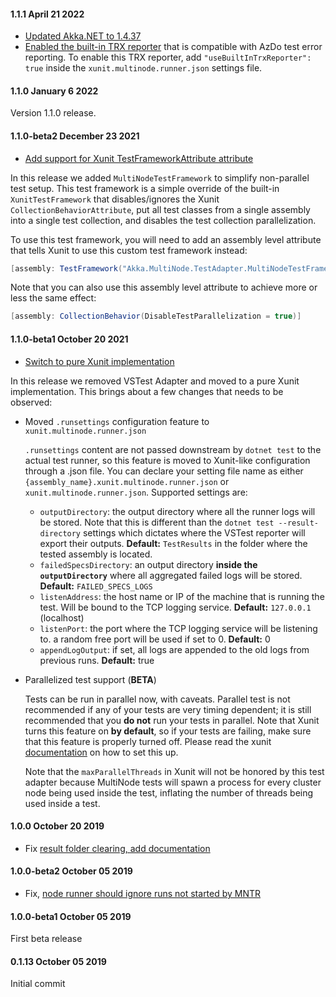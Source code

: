 #### 1.1.1 April 21 2022 ####

* [Updated Akka.NET to 1.4.37](https://github.com/akkadotnet/akka.net/releases/tag/1.4.37)
* [Enabled the built-in TRX reporter](https://github.com/akkadotnet/Akka.MultiNodeTestRunner/pull/134) that is compatible with AzDo test error reporting.
To enable this TRX reporter, add `"useBuiltInTrxReporter": true` inside the `xunit.multinode.runner.json` settings file.

#### 1.1.0 January 6 2022 ####

Version 1.1.0 release.

#### 1.1.0-beta2 December 23 2021 ####
- [Add support for Xunit TestFrameworkAttribute attribute](https://github.com/akkadotnet/Akka.MultiNodeTestRunner/pull/116)

In this release we added `MultiNodeTestFramework` to simplify non-parallel test setup. This test 
framework is a simple override of the built-in `XunitTestFramework` that disables/ignores the
Xunit `CollectionBehaviorAttribute`, put all test classes from a single assembly into a single test 
collection, and disables the test collection parallelization.

To use this test framework, you will need to add an assembly level attribute that tells Xunit to
use this custom test framework instead:

```c#
[assembly: TestFramework("Akka.MultiNode.TestAdapter.MultiNodeTestFramework", "Akka.MultiNode.TestAdapter")]
```

Note that you can also use this assembly level attribute to achieve more or less the same effect:
```c#
[assembly: CollectionBehavior(DisableTestParallelization = true)]
```

#### 1.1.0-beta1 October 20 2021 ####

- [Switch to pure Xunit implementation](https://github.com/akkadotnet/Akka.MultiNodeTestRunner/pull/105)

In this release we removed VSTest Adapter and moved to a pure Xunit implementation. This brings about a few changes that needs to be observed:

- Moved `.runsettings` configuration feature to `xunit.multinode.runner.json` 
   
  `.runsettings` content are not passed downstream by `dotnet test` to the actual test runner, so this feature is moved to Xunit-like configuration through a .json file. You can declare your setting file name as either `{assembly_name}.xunit.multinode.runner.json` or `xunit.multinode.runner.json`. Supported settings are:
  - `outputDirectory`: the output directory where all the runner logs will be stored. Note that this is different than the `dotnet test --result-directory` settings which dictates where the VSTest reporter will export their outputs.
    __Default:__ `TestResults` in the folder where the tested assembly is located.
  - `failedSpecsDirectory`:  an output directory __inside the `outputDirectory`__ where all aggregated failed logs will be stored.
    __Default:__ `FAILED_SPECS_LOGS`
  - `listenAddress`: the host name or IP of the machine that is running the test. Will be bound to the TCP logging service. 
    __Default:__  `127.0.0.1` (localhost)
  - `listenPort`: the port where the TCP logging service will be listening to. a random free port will be used if set to 0. 
    __Default:__ 0
  - `appendLogOutput`: if set, all logs are appended to the old logs from previous runs.
    __Default:__ true

- Parallelized test support (__BETA__) 
  
  Tests can be run in parallel now, with caveats. Parallel test is not recommended if any of your tests are very timing dependent;
  it is still recommended that you __do not__ run your tests in parallel. Note that Xunit turns this feature on __by default__, so if your tests are failing, make sure that this feature is properly turned off. Please read the xunit [documentation](https://xunit.net/docs/running-tests-in-parallel) on how to set this up.
  
  Note that the `maxParallelThreads` in Xunit will not be honored by this test adapter because MultiNode tests will spawn a process for every cluster node being used inside the test, inflating the number of threads being used inside a test.

#### 1.0.0 October 20 2019 ####
- Fix [result folder clearing, add documentation](https://github.com/akkadotnet/Akka.MultiNodeTestRunner/pull/95)

#### 1.0.0-beta2 October 05 2019 ####
- Fix, [node runner should ignore runs not started by MNTR](https://github.com/akkadotnet/Akka.MultiNodeTestRunner/pull/93) 

#### 1.0.0-beta1 October 05 2019 ####
First beta release

#### 0.1.13 October 05 2019 ####
Initial commit
